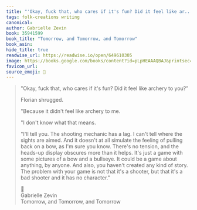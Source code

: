 ```yaml
---
title: "'Okay, fuck that, who cares if it's fun? Did it feel like ar..."
tags: folk-creations writing
canonical: 
author: Gabrielle Zevin
book: 35941599
book_title: "Tomorrow, and Tomorrow, and Tomorrow"
book_asin: 
hide_title: true
readwise_url: https://readwise.io/open/649610305
image: https://books.google.com/books/content?id=pLpHEAAAQBAJ&printsec=frontcover&img=1&zoom=5&edge=curl&source=public
favicon_url: 
source_emoji: 📕
---
```


> "Okay, fuck that, who cares if it's fun? Did it feel like archery to you?”
> 
> Florian shrugged.
> 
> "Because it didn't feel like archery to me.
> 
> "I don't know what that means.
> 
> "I'll tell you. The shooting mechanic has a lag. I can't tell where the sights are aimed. And it doesn't at all simulate the feeling of pulling back on a bow, as I'm sure you know. There's no tension, and the heads-up display obscures more than it helps. It's just a game with some pictures of a bow and a bullseye. It could be a game about anything, by anyone. And also, you haven't created any kind of story. The problem with your game is not that it's a shooter, but that it's a bad shooter and it has no character."
> <div class="quoteback-footer"><div class="quoteback-avatar"><span class="mini-emoji"> 📕</span></div><div class="quoteback-metadata"><div class="metadata-inner"><span style="display:none">FROM:</span><div aria-label="Gabrielle Zevin" class="quoteback-author"> Gabrielle Zevin</div><div aria-label="Tomorrow, and Tomorrow, and Tomorrow" class="quoteback-title"> Tomorrow, and Tomorrow, and Tomorrow</div></div></div></div>